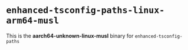 # `enhanced-tsconfig-paths-linux-arm64-musl`

This is the **aarch64-unknown-linux-musl** binary for `enhanced-tsconfig-paths`
